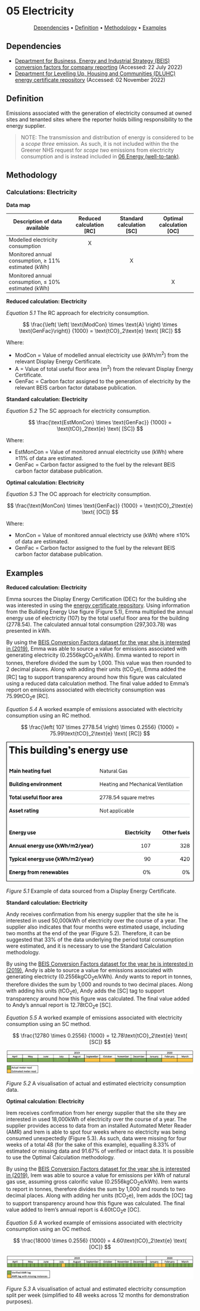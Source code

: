 # 05 Electricity

<p align="center">
  <a href="#dependencies">Dependencies</a> •
  <a href="#definition">Definition</a> •
  <a href="#methodology">Methodology</a> •
  <a href="#examples">Examples</a>
</p>

## Dependencies

* [Department for Business, Energy and Industrial Strategy (BEIS) conversion factors for company reporting](https://www.gov.uk/government/collections/government-conversion-factors-for-company-reporting) (Accessed: 22 July 2022)
* [Department for Levelling Up, Housing and Communities (DLUHC) energy certificate repository](https://www.gov.uk/find-energy-certificate) (Accessed: 02 November 2022)

## Definition

Emissions associated with the generation of electricity consumed at owned sites and tenanted sites where the reporter holds billing responsibility to the energy supplier.

> NOTE: The transmission and distribution of energy is considered to be a *scope three* emission. As such, it is not included within the the Greener NHS request for *scope two* emissions from electricity consumption and is instead included in [06 Energy (well-to-tank)](/Chapters/006_kmsimg_welltotank.md).

## Methodology

### Calculations: Electricity

**Data map**

| Description of data available  | Reduced calculation [RC]  | Standard calculation [SC] | Optimal calculation [OC] |
| ------------------------------ |:---:| :---:| :---:|
| Modelled electricity consumption | X |  |  |
| Monitored annual consumption, $\geq$ 11% estimated (kWh) |  | X |  |
| Monitored annual consumption, $\leq$ 10% estimated (kWh) |  |  | X |

**Reduced calculation: Electricity**

*Equation 5.1* The RC approach for electricity consumption.

$$ 
\frac{\left( \left( \text{ModCon} \times \text{A} \right) \times \text{GenFac}\right)}
{1000} 
= \text{tCO}_2\text{e} \text{ [RC]}
$$

Where:
* ModCon = Value of modelled annual electricity use (kWh/m<sup>2</sup>) from the relevant Display Energy Certificate.
* A = Value of total useful floor area (m<sup>2</sup>) from the relevant Display Energy Certificate.
* GenFac = Carbon factor assigned to the generation of electricity by the relevant BEIS carbon factor database publication.

**Standard calculation: Electricity**

*Equation 5.2* The SC approach for electricity consumption.

$$ 
\frac{\text{EstMonCon} \times \text{GenFac}}
{1000} = \text{tCO}_2\text{e} \text{ [SC]}
$$

Where:
* EstMonCon = Value of monitored annual electricity use (kWh) where ≥11% of data are estimated.
* GenFac = Carbon factor assigned to the fuel by the relevant BEIS carbon factor database publication.

**Optimal calculation: Electricity**

*Equation 5.3* The OC approach for electricity consumption.

$$ 
\frac{\text{MonCon} \times \text{GenFac}}
{1000} = \text{tCO}_2\text{e} \text{ [OC]}
$$

Where:
* MonCon = Value of monitored annual electricty use (kWh) where ≤10% of data are estimated.
* GenFac = Carbon factor assigned to the fuel by the relevant BEIS carbon factor database publication.  

## Examples

**Reduced calculation: Electricity**

Emma sources the Display Energy Certification (DEC) for the building she was interested in using the [energy certificate repository](https://www.gov.uk/find-energy-certificate). Using information from the Building Energy Use figure (Figure 5.1), Emma multiplied the annual energy use of electricity (107) by the total useful floor area for the building (2778.54). The calculated annual total consumption (297,303.78) was presented in kWh. 

By using the [BEIS Conversion Factors dataset for the year she is interested in (2019)](https://www.gov.uk/government/publications/greenhouse-gas-reporting-conversion-factors-2019), Emma was able to source a value for emissions associated with generating electricity (0.2556kgCO<sub>2</sub>e/kWh). Emma wanted to report in tonnes, therefore divided the sum by 1,000. This value was then rounded to 2 decimal places. Along with adding their units (tCO<sub>2</sub>e), Emma added the [RC] tag to support transparency around how this figure was calculated using a reduced data calculation method. The final value added to Emma’s report on emissions associated with electricity consumption was 75.99tCO<sub>2</sub>e [RC].

*Equation 5.4* A worked example of emissions associated with electricity consumption using an RC method.

$$ 
\frac{\left( 107 \times 2778.54 \right) \times 0.2556}
{1000} = 75.99\text{tCO}_2\text{e} \text{ [RC]}
$$

![Example of a Display Energy Certificate](Images/DECExample.png)

*Figure 5.1* Example of data sourced from a Display Energy Certificate.

**Standard calculation: Electricity**

Andy receives confirmation from his energy supplier that the site he is interested in used 50,000kWh of electricity over the course of a year. The supplier also indicates that four months were estimated usage, including two months at the end of the year (Figure 5.2). Therefore, it can be suggested that 33% of the data underlying the period total consumption were estimated, and it is necessary to use the Standard Calculation methodology.

By using the [BEIS Conversion Factors dataset for the year he is interested in (2019)](https://www.gov.uk/government/publications/greenhouse-gas-reporting-conversion-factors-2019), Andy is able to source a value for emissions associated with generating electricty (0.2556kgCO<sub>2</sub>e/kWh). Andy wants to report in tonnes, therefore divides the sum by 1,000 and rounds to two decimal places. Along with adding his units (tCO<sub>2</sub>e), Andy adds the [SC] tag to support transparency around how this figure was calculated. The final value added to Andy’s annual report is 12.78tCO<sub>2</sub>e [SC].

*Equation 5.5* A worked example of emissions associated with electricity consumption using an SC method.

$$ 
\frac{12780 \times 0.2556}
{1000} = 12.78\text{tCO}_2\text{e} \text{ [SC]}
$$

![Visualisation of estimated compared to actual consumption](Images/EstimatedMeterReads_Elec.png)

*Figure 5.2* A visualisation of actual and estimated electricity consumption data.

**Optimal calculation: Electricity**

Irem receives confirmation from her energy supplier that the site they are interested in used 18,000kWh of electricity over the course of a year. The supplier provides access to data from an installed Automated Meter Reader (AMR) and Irem is able to spot four weeks where no electricity was being consumed unexpectedly (Figure 5.3). As such, data were missing for four weeks of a total 48 (for the sake of this example), equalling 8.33% of estimated or missing data and 91.67% of verified or intact data. It is possible to use the Optimal Calculation methodology.

By using the [BEIS Conversion Factors dataset for the year she is interested in (2019)](https://www.gov.uk/government/publications/greenhouse-gas-reporting-conversion-factors-2019), Irem was able to source a value for emissions per kWh of natural gas use, assuming gross calorific value (0.2556kgCO<sub>2</sub>e/kWh). Irem wants to report in tonnes, therefore divides the sum by 1,000 and rounds to two decimal places. Along with adding her units (tCO<sub>2</sub>e), Irem adds the [OC] tag to support transparency around how this figure was calculated. The final value added to Irem’s annual report is 4.60tCO<sub>2</sub>e [OC].

*Equation 5.6* A worked example of emissions associated with electricity consumption using an OC method.

$$ 
\frac{18000 \times 0.2556}
{1000} = 4.60\text{tCO}_2\text{e} \text{ [OC]}
$$

![Visualisation of estimated compared to actual consumption](Images/AMRMeterReads_Elec.png)

*Figure 5.3* A visualisation of actual and estimated electricity consumption split per week (simplified to 48 weeks across 12 months for demonstration purposes).